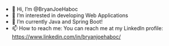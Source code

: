 - 👋 Hi, I’m @BryanJoeHaboc
- 👀 I’m interested in developing Web Applications
- 🌱 I’m currently Java and Spring Boot!
- 📫 How to reach me: You can reach me at my LinkedIn profile: https://www.linkedin.com/in/bryanjoehaboc/

<!---
BryanJoeHaboc/BryanJoeHaboc is a ✨ special ✨ repository because its `README.md` (this file) appears on your GitHub profile.
You can click the Preview link to take a look at your changes
- 💞️ I’m looking to collaborate on none for the moment
--->

